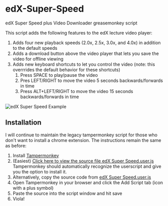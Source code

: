 # edX-Super-Speed
edX Super Speed plus Video Downloader greasemonkey script

This script adds the following features to the edX lecture video player:
1. Adds four new playback speeds (2.0x, 2.5x, 3.0x, and 4.0x) in addition to the default speeds
1. Adds a download button above the video player that lets you save the video for offline viewing
1. Adds new keyboard shortcuts to let you control the video (note: this overrrides the default behavior for these shortcuts)
    1. Press SPACE to play/pause the video
    1. Pres LEFT/RIGHT to move the video 5 seconds backwards/forwards in time
    1. Press ALT+LEFT/RIGHT to move the video 15 seconds backwards/forwards in time


![edX Super Speed Example](https://i.imgur.com/WVdjCrN.png)

## Installation
I will continue to maintain the legacy tampermonkey script for those who don't want to install a chrome extension. The instructions remain the same as before:

1. Install [Tampermonkey](https://tampermonkey.net/)
1. (Easiest) [Click here to view the source file edX Super Speed.user.js](https://github.com/EricPryzant/edx-plus-plus/raw/main/Userscript/edX-plus-plus.user.js) Tampermonkey should automatically recognize the userscript and give you the option to install it.
1. Alternatively, copy the source code from [edX Super Speed.user.js](https://github.com/EricPryzant/edx-plus-plus/blob/main/Userscript/edX-plus-plus.user.js)
1. Open Tampermonkey in your browser and click the Add Script tab (icon with a plus symbol)
1. Paste the source into the script window and hit save
1. Viola!
